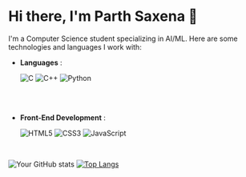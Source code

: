 # Hi there, I'm Parth Saxena 👋

I'm a Computer Science student specializing in AI/ML. Here are some technologies and languages I work with:
<br>

<p align="center">

- **Languages** :
    
    ![C](https://img.shields.io/badge/C%20-%232370ED.svg?style=for-the-badge&logo=c&logoColor=white)
    ![C++](https://img.shields.io/badge/C++%20-%2300599C.svg?style=for-the-badge&logo=c%2B%2B&logoColor=white)
    ![Python](https://img.shields.io/badge/Python%20-%2314354C.svg?style=for-the-badge&logo=python&logoColor=white)

<br>   
<br>   
    
- **Front-End Development** :

   ![HTML5](https://img.shields.io/badge/HTML5%20-%23E34F26.svg?style=for-the-badge&logo=html5&logoColor=white)
   ![CSS3](https://img.shields.io/badge/CSS%20-%231572B6.svg?style=for-the-badge&logo=css3&logoColor=white)
   ![JavaScript](https://img.shields.io/badge/JavaScript%20-%23F7DF1E.svg?style=for-the-badge&logo=javascript&logoColor=black)

<br>



![Your GitHub stats](https://github-readme-stats.vercel.app/api?username=parthsaxenaa&show_icons=true&theme=radical)
[![Top Langs](https://github-readme-stats.vercel.app/api/top-langs/?username=parthsaxenaa&layout=compact)](https://github.com/parthsaxenaa/github-readme-stats)
  


